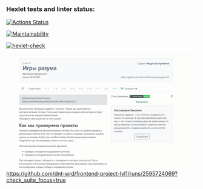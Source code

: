 ### Hexlet tests and linter status:
[![Actions Status](https://github.com/dnt-wrd/frontend-project-lvl1/workflows/hexlet-check/badge.svg)](https://github.com/dnt-wrd/frontend-project-lvl1/actions)

[![Maintainability](https://api.codeclimate.com/v1/badges/a99a88d28ad37a79dbf6/maintainability)](https://codeclimate.com/github/codeclimate/codeclimate/maintainability)

[![hexlet-check](https://github.com/dnt-wrd/frontend-project-lvl1/actions/workflows/hexlet-check.yml/badge.svg?branch=main)](https://github.com/dnt-wrd/frontend-project-lvl1/actions/workflows/hexlet-check.yml)

![alt text](done.png "done")
https://github.com/dnt-wrd/frontend-project-lvl1/runs/2595724069?check_suite_focus=true
